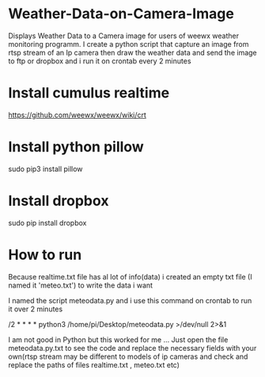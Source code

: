 # Weather-Data-on-Camera-Image
Displays Weather Data to a Camera image
for users of weewx weather monitoring programm. I create a python script that capture an image from rtsp stream of an Ip  camera then draw the weather data and send the image to ftp or dropbox and i run it on crontab every 2 minutes
# Install cumulus realtime 
https://github.com/weewx/weewx/wiki/crt
# Install python pillow
sudo pip3 install pillow
# Install dropbox 
sudo pip install dropbox
# How to run
Because realtime.txt file has al lot of info(data) i created an empty txt file (I named it 'meteo.txt') to write the data i want

I named the script meteodata.py and i use this command on crontab to run it over 2 minutes

/2 * * * * python3 /home/pi/Desktop/meteodata.py >/dev/null 2>&1

I am not good in Python but this worked for me ... Just open the file meteodata.py.txt to see the code and replace the necessary fields with your own(rtsp stream may be different to models of ip cameras and check and replace  the paths of files realtime.txt , meteo.txt etc)

